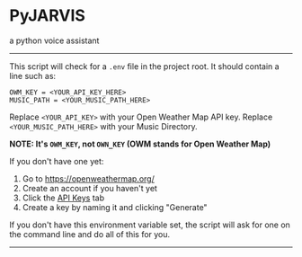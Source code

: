 # PyJARVIS
a python voice assistant

----------------------------------

This script will check for a `.env` file in the project root.
It should contain a line such as:
```
OWM_KEY = <YOUR_API_KEY_HERE>
MUSIC_PATH = <YOUR_MUSIC_PATH_HERE>
```
Replace `<YOUR_API_KEY>` with your Open Weather Map API key.
Replace `<YOUR_MUSIC_PATH_HERE>` with your Music Directory.

**NOTE: It's `OWM_KEY`, not `OWN_KEY` (OWM stands for Open Weather Map)**

If you don't have one yet:
1. Go to https://openweathermap.org/
2. Create an account if you haven't yet
3. Click the [API Keys](https://home.openweathermap.org/api_keys) tab
4. Create a key by naming it and clicking "Generate"

If you don't have this environment variable set, the script will ask for one
on the command line and do all of this for you.

----------------------------------
